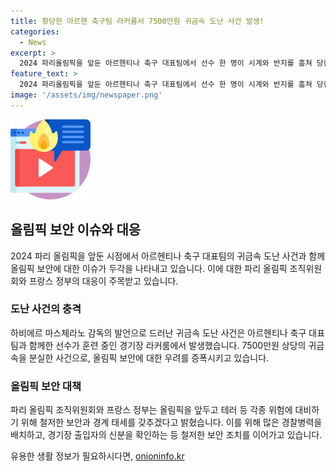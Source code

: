 ```yaml
---
title: 황당한 아르헨 축구팀 라커룸서 7500만원 귀금속 도난 사건 발생!
categories:
  - News
excerpt: >
  2024 파리올림픽을 앞둔 아르헨티나 축구 대표팀에서 선수 한 명이 시계와 반지를 훔쳐 당한 사건이 발생했다. 매체에 따르면 마스체라노 감독은 이를 언급하며 프랑스 정부의 치안 문제를 비판했다. 파리 올림픽 조직위는 경기장마다 보안을 강화하고 있지만, 야외 개막식을 앞둔 테러와 치안 문제로 인해 우려가 커지고 있다. 추가로 파리 도심에서의 집단 성폭행 사건으로 경찰이 수사에 착수했다. 이러한 사건들로 인해 올림픽 기간 중 안전에 대한 우려가 높아졌다.
feature_text: >
  2024 파리올림픽을 앞둔 아르헨티나 축구 대표팀에서 선수 한 명이 시계와 반지를 훔쳐 당한 사건이 발생했다. 매체에 따르면 마스체라노 감독은 이를 언급하며 프랑스 정부의 치안 문제를 비판했다. 파리 올림픽 조직위는 경기장마다 보안을 강화하고 있지만, 야외 개막식을 앞둔 테러와 치안 문제로 인해 우려가 커지고 있다. 추가로 파리 도심에서의 집단 성폭행 사건으로 경찰이 수사에 착수했다. 이러한 사건들로 인해 올림픽 기간 중 안전에 대한 우려가 높아졌다.
image: '/assets/img/newspaper.png'
---
```


<p><img src="/assets/img/news.png" alt="rentncar 속보" /></p>

<h2 data-ke-size="size26">올림픽 보안 이슈와 대응</h2>

<p data-ke-size="size16">2024 파리 올림픽을 앞둔 시점에서 아르헨티나 축구 대표팀의 귀금속 도난 사건과 함께 올림픽 보안에 대한 이슈가 두각을 나타내고 있습니다. 이에 대한 파리 올림픽 조직위원회와 프랑스 정부의 대응이 주목받고 있습니다.</p>

<h3 data-ke-size="size24"><b>도난 사건의 충격</b></h3>

<p data-ke-size="size16">하비에르 마스체라노 감독의 발언으로 드러난 귀금속 도난 사건은 아르헨티나 축구 대표팀과 함께한 선수가 훈련 중인 경기장 라커룸에서 발생했습니다. 7500만원 상당의 귀금속을 분실한 사건으로, 올림픽 보안에 대한 우려를 증폭시키고 있습니다.</p>

<h3 data-ke-size="size24"><b>올림픽 보안 대책</b></h3>

<p data-ke-size="size16">파리 올림픽 조직위원회와 프랑스 정부는 올림픽을 앞두고 테러 등 각종 위험에 대비하기 위해 철저한 보안과 경계 태세를 갖추겠다고 밝혔습니다. 이를 위해 많은 경찰병력을 배치하고, 경기장 출입자의 신분을 확인하는 등 철저한 보안 조치를 이어가고 있습니다.</p>
유용한 생활 정보가 필요하시다면, <a href="https://onioninfo.kr" rel="dofollow">onioninfo.kr</a>


